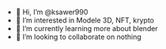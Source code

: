 - 👋 Hi, I’m @ksawer990
- 👀 I’m interested in Modele 3D, NFT, krypto
- 🌱 I’m currently learning more about blender
- 💞️ I’m looking to collaborate on nothing

<!---
ksawer990/ksawer990 is a ✨ special ✨ repository because its `README.md` (this file) appears on your GitHub profile.
You can click the Preview link to take a look at your changes.
--->
